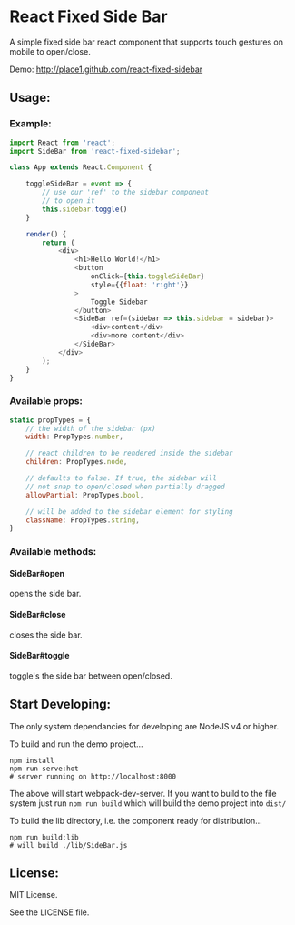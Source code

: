 # React Fixed Side Bar

A simple fixed side bar react component that supports touch gestures on mobile to open/close.

Demo: http://place1.github.com/react-fixed-sidebar

## Usage:

### Example:

```javascript
import React from 'react';
import SideBar from 'react-fixed-sidebar';

class App extends React.Component {

	toggleSideBar = event => {
		// use our 'ref' to the sidebar component
		// to open it
		this.sidebar.toggle()
	}

	render() {
		return (
			<div>
				<h1>Hello World!</h1>
				<button
					onClick={this.toggleSideBar}
					style={{float: 'right'}}
				>
					Toggle Sidebar
				</button>
				<SideBar ref=(sidebar => this.sidebar = sidebar)>
					<div>content</div>
					<div>more content</div>
				</SideBar>
			</div>
		);
	}
}
```

### Available props:

```javascript
static propTypes = {
	// the width of the sidebar (px)
	width: PropTypes.number,

	// react children to be rendered inside the sidebar
	children: PropTypes.node,

	// defaults to false. If true, the sidebar will
	// not snap to open/closed when partially dragged
	allowPartial: PropTypes.bool,

	// will be added to the sidebar element for styling
	className: PropTypes.string,
}
```

### Available methods:

#### SideBar#open

opens the side bar.

#### SideBar#close

closes the side bar.

#### SideBar#toggle

toggle's the side bar between open/closed.


## Start Developing:

The only system dependancies for developing are NodeJS v4 or higher.

To build and run the demo project...

	npm install
	npm run serve:hot
	# server running on http://localhost:8000

The above will start webpack-dev-server. If you want to build to the file system just run `npm run build` which will build the demo project into `dist/`

To build the lib directory, i.e. the component ready for distribution...

	npm run build:lib
	# will build ./lib/SideBar.js

## License:
MIT License.

See the LICENSE file.
